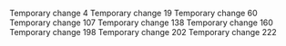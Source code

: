 Temporary change 4
Temporary change 19
Temporary change 60
Temporary change 107
Temporary change 138
Temporary change 160
Temporary change 198
Temporary change 202
Temporary change 222
